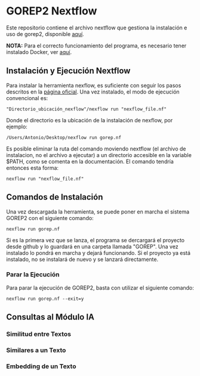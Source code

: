 # GOREP2 Nextflow
Este repositorio contiene el archivo nextflow que gestiona la instalación e uso de gorep2, disponible [aquí](https://github.com/Antonio4132/gorep_2).

**NOTA:** Para el correcto funcionamiento del programa, es necesario tener instalado Docker, ver [aquí](https://docs.docker.com/engine/install/).

## Instalación y Ejecución Nextflow
Para instalar la herramienta nexflow, es suficiente con seguir los pasos descritos en la [página oficial](https://www.nextflow.io/docs/latest/getstarted.html#installation). Una vez instalado, el modo de ejecución convencional es:

```
"Directorio_ubicación_nexflow"/nexflow run "nexflow_file.nf"
```
Donde el directorio es la ubicación de la instalación de nexflow, por ejemplo:
```
/Users/Antonio/Desktop/nexflow run gorep.nf
```
Es posible eliminar la ruta del comando moviendo nextflow (el archivo de instalacion, no el archivo a ejecutar) a un directorio accesible en la variable $PATH, como se comenta en la documentación. El comando tendría entonces esta forma:
```
nexflow run "nexflow_file.nf"
```

## Comandos de Instalación

Una vez descargada la herramienta, se puede poner en marcha el sistema GOREP2 con el siguiente comando:
```
nexflow run gorep.nf
```
Si es la primera vez que se lanza, el programa se dercargará el proyecto desde github y lo guardará en una carpeta llamada "GOREP". Una vez instalado lo pondrá en marcha y dejará funcionando. Si el proyecto ya está instalado, no se instalará de nuevo y se lanzará directamente.

### Parar la Ejecución
Para parar la ejecución de GOREP2, basta con utilizar el siguiente comando:
```
nexflow run gorep.nf --exit=y
```

## Consultas al Módulo IA

### Similitud entre Textos

### Similares a un Texto

### Embedding de un Texto
